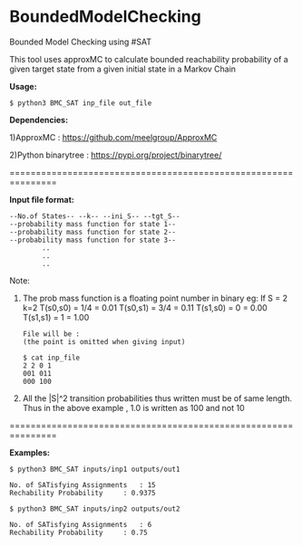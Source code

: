 # BoundedModelChecking
Bounded Model Checking using #SAT


This tool uses approxMC to calculate bounded reachability probability of a given target state from a given initial state in a Markov Chain

__Usage:__

```
$ python3 BMC_SAT inp_file out_file
```

__Dependencies:__

1)ApproxMC 			:	https://github.com/meelgroup/ApproxMC

2)Python binarytree	:	https://pypi.org/project/binarytree/

===============================================================

__Input file format:__

	--No.of States-- --k-- --ini_S-- --tgt_S--
	--probability mass function for state 1--
	--probability mass function for state 2--
	--probability mass function for state 3--
			..
			..
			..
	

Note:		

1)  The prob mass function is a floating point number in binary
	eg: 
		If 	S = 2 k=2 
			T(s0,s0) = 1/4	= 0.01 
			T(s0,s1) = 3/4	= 0.11
			T(s1,s0) = 0	= 0.00 
			T(s1,s1) = 1	= 1.00

		File will be :
		(the point is omitted when giving input)
		
		$ cat inp_file
		2 2 0 1
		001 011
		000 100


2)  All the |S|^2 transition probabilities thus written must be of same length.	Thus in the above example , 1.0 is written as 100 and not 10

===============================================================

__Examples:__

```
$ python3 BMC_SAT inputs/inp1 outputs/out1 

No. of SATisfying Assignments	: 15
Rechability Probability		: 0.9375

$ python3 BMC_SAT inputs/inp2 outputs/out2 

No. of SATisfying Assignments	: 6
Rechability Probability		: 0.75

```
